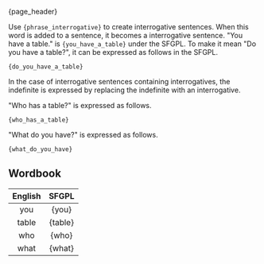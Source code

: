 {page_header}

Use ```{phrase_interrogative}``` to create interrogative sentences.
When this word is added to a sentence, it becomes a interrogative sentence.
"You have a table." is ```{you_have_a_table}``` under the SFGPL.
To make it mean "Do you have a table?", it can be expressed as follows in the SFGPL.

```SFGPL
{do_you_have_a_table}
```

In the case of interrogative sentences containing interrogatives, the indefinite is expressed by replacing the indefinite with an interrogative.

"Who has a table?" is expressed as follows.

```SFGPL
{who_has_a_table}
```

"What do you have?" is expressed as follows.

```SFGPL
{what_do_you_have}
```

## Wordbook

|English|SFGPL|
|:-:|:-:|
|you|{you}|
|table|{table}|
|who|{who}|
|what|{what}|

